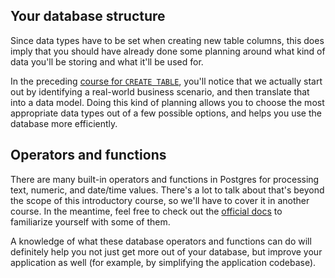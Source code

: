 ## Your database structure

Since data types have to be set when creating new table columns, this does 
imply that you should have already done some planning around what kind of data
you'll be storing and what it'll be used for. 

In the preceding [course for 
`CREATE TABLE`](../basics/basictable), you'll notice 
that we actually start out by identifying a real-world business scenario, and 
then translate that into a data model. Doing this kind of planning allows you 
to choose the most appropriate data types out of a few possible options, and 
helps you use the database more efficiently.

## Operators and functions

There are many built-in operators and functions in Postgres for processing 
text, numeric, and date/time values. There's a lot to talk about that's 
beyond the scope of this introductory course, so we'll have to cover it in 
another course. In the meantime, feel free to check out the 
[official docs](https://www.postgresql.org/docs/current/functions.html) to 
familiarize yourself with some of them. 

A knowledge of what these database operators and functions can do will 
definitely help you not just get more out of your database, but improve your 
application as well (for example, by simplifying the application codebase).
